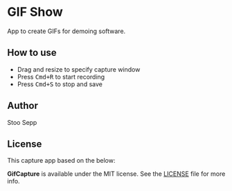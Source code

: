 # GIF Show

App to create GIFs for demoing software.


## How to use

- Drag and resize to specify capture window
- Press <kbd>Cmd+R</kbd> to start recording
- Press <kbd>Cmd+S</kbd> to stop and save



## Author

Stoo Sepp

## License

This capture app based on the below:

**GifCapture** is available under the MIT license. See the [LICENSE](https://github.com/onmyway133/GifCapture/blob/master/LICENSE.md) file for more info.
